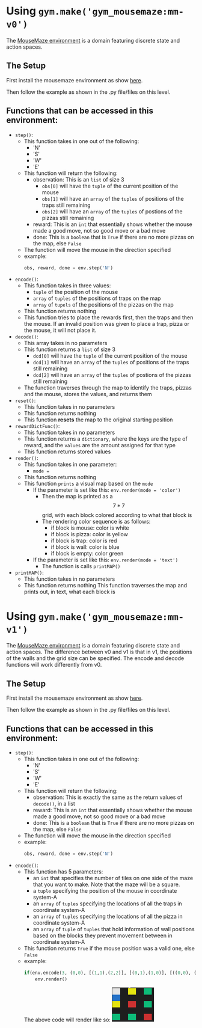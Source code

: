 # Using ```gym.make('gym_mousemaze:mm-v0')```

The [MouseMaze environment](https://github.com/AkasshShah/MouseMaze) is a domain featuring discrete state and action spaces.

## The Setup

First install the mousemaze environment as show [here](https://github.com/AkasshShah/MouseMaze/blob/master/gym-mousemaze/README.md).

Then follow the example as shown in the .py file/files on this level.

## Functions that can be accessed in this environment:
* ```step()```:
    * This function takes in one out of the following:
        * 'N'
        * 'S'
        * 'W'
        * 'E'
    * This function will return the following:
        * observation: This is an ```list``` of size 3
            * ```obs[0]``` will have the ```tuple``` of the current position of the mouse
            * ```obs[1]``` will have an ```array``` of the ```tuples``` of positions of the traps still remaining
            * ```obs[2]``` will have an ```array``` of the ```tuples``` of postions of the pizzas still remaining
        * reward: This is an ```int``` that essentially shows whether the mouse made a good move, not so good move or a bad move
        * done: This is a ```boolean``` that is ```True``` if there are no more pizzas on the map, else ```False```
    * The function will move the mouse in the direction specified
    * example:
        ```python
        obs, reward, done = env.step('N')
        ```
* ```encode()```:
    * This function takes in three values:
        * ```tuple``` of the position of the mouse
        * ```array``` of ```tuples``` of the positions of traps on the map
        * ```array``` of ```tupels``` of the positions of the pizzas on the map
    * This function returns nothing
    * This function tries to place the rewards first, then the traps and then the mouse. If an invalid position was given to place a trap, pizza or the mouse, it will not place it. 
* ```decode()```:
    * This array takes in no parameters
    * This function returns a ```list``` of size 3
        * ```dcd[0]``` will have the ```tuple``` of the current position of the mouse
        * ```dcd[1]``` will have an ```array``` of the ```tuples``` of positions of the traps still remaining
        * ```dcd[2]``` will have an ```array``` of the ```tuples``` of postions of the pizzas still remaining
    * The function traverses through the map to identify the traps, pizzas and the mouse, stores the values, and returns them
* ```reset()```:
    * This function takes in no parameters
    * This function returns nothing
    * This function **resets** the map to the original starting position
* ```rewardDictFunc()```:
    * This function takes in no parameters
    * This function returns a ```dictionary```, where the keys are the type of reward, and the ```values``` are the amount assigned for that type
    * This function returns stored values
* ```render()```:
    * This function takes in one parameter:
        * ```mode = ```
    * This function returns nothing
    * This function ```prints``` a visual map based on the ```mode```
        * If the parameter is set like this: ```env.render(mode = 'color')```
            * Then the map is printed as a $$7*7$$ grid, with each block colored according to what that block is
            * The rendering color sequence is as follows:
                * if block is mouse: color is white
                * if block is pizza: color is yellow
                * if block is trap: color is red
                * if block is wall: color is blue
                * if block is empty: color green
        * If the parameter is set like this: ```env.render(mode = 'text')```
            * The function is calls ```printMAP()```
* ```printMAP()```:
    * This function takes in no parameters
    * This function returns nothing
    This function traverses the map and prints out, in text, what each block is

# Using ```gym.make('gym_mousemaze:mm-v1')```

The [MouseMaze environment](https://github.com/AkasshShah/MouseMaze) is a domain featuring discrete state and action spaces. The difference between v0 and v1 is that in v1, the positions of the walls and the grid size can be specified. The encode and decode functions will work differently from v0.

## The Setup

First install the mousemaze environment as show [here](https://github.com/AkasshShah/MouseMaze/blob/master/gym-mousemaze/README.md).

Then follow the example as shown in the .py file/files on this level.

## Functions that can be accessed in this environment:
* ```step()```:
    * This function takes in one out of the following:
        * 'N'
        * 'S'
        * 'W'
        * 'E'
    * This function will return the following:
        * observation: This is exactly the same as the return values of ```decode()```, in a list
        * reward: This is an ```int``` that essentially shows whether the mouse made a good move, not so good move or a bad move
        * done: This is a ```boolean``` that is ```True``` if there are no more pizzas on the map, else ```False```
    * The function will move the mouse in the direction specified
    * example:
        ```python
        obs, reward, done = env.step('N')
        ```
* ```encode()```:
    * This function has 5 parameters:
        * an ```int``` that specifies the number of tiles on one side of the maze that you want to make. Note that the maze will be a square.
        * a ```tuple``` specifying the position of the mouse in coordinate system-A
        * an ```array``` of ```tuples``` specifying the locations of all the traps in coordinate system-A
        * an ```array``` of ```tuples``` specifying the locations of all the pizza in coordinate system-A
        * an ```array``` of ```tuple``` of ```tuples``` that hold information of wall positions based on the blocks they prevent movement between in coordinate system-A
    * This function returns ```True``` if the mouse position was a valid one, else ```False```
    * example:
        ```python
        if(env.encode(3, (0,0), [(1,1),(2,2)], [(0,1),(1,0)], [((0,0), (0,1))])):
            env.render()
        ```
        The above code will render like so:
        <img src="using_gym-mousemaze/exampleRenderImages/encode(3, (0, 0), [(1, 1), (2, 2)], [(0, 1), (1, 0)], [((0, 0), (0, 1))]).PNG" alt="Image of Encode" />
        